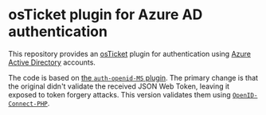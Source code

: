 # osTicket plugin for Azure AD authentication

This repository provides an [osTicket](https://osticket.com/) plugin for authentication using [Azure Active Directory](https://azure.microsoft.com/en-us/services/active-directory/) accounts.

The code is based on [the `auth-openid-MS` plugin](https://github.com/cbasolutions/osTicket-Plugins/tree/master/auth-openid-MS). The primary change is that the original didn't validate the received JSON Web Token, leaving it exposed to token forgery attacks. This version validates them using [`OpenID-Connect-PHP`](https://github.com/jumbojett/OpenID-Connect-PHP).
